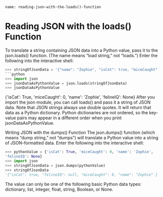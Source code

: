 ```ngMeta
name: reading-json-with-the-loads()-function
```
# Reading JSON with the loads() Function
To translate a string containing JSON data into a Python value, pass it to the json.loads() function. (The name means “load string,” not “loads.”) Enter the following into the interactive shell:

```python
>>> stringOfJsonData = '{"name": "Zophie", "isCat": true, "miceCaught": 0,"felineIQ": null}'
```python
>>> import json
>>> jsonDataAsPythonValue = json.loads(stringOfJsonData)
>>> jsonDataAsPythonValue
```
{'isCat': True, 'miceCaught': 0, 'name': 'Zophie', 'felineIQ': None}
After you import the json module, you can call loads() and pass it a string of JSON data. Note that JSON strings always use double quotes. It will return that data as a Python dictionary. Python dictionaries are not ordered, so the key-value pairs may appear in a different order when you print jsonDataAsPythonValue.

Writing JSON with the dumps() Function
The json.dumps() function (which means “dump string,” not “dumps”) will translate a Python value into a string of JSON-formatted data. Enter the following into the interactive shell:

```python
>>> pythonValue = {'isCat': True, 'miceCaught': 0, 'name': 'Zophie',
'felineIQ': None}
>>> import json
>>> stringOfJsonData = json.dumps(pythonValue)
>>> stringOfJsonData
'{"isCat": true, "felineIQ": null, "miceCaught": 0, "name": "Zophie" }'
```
The value can only be one of the following basic Python data types: dictionary, list, integer, float, string, Boolean, or None.